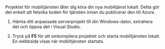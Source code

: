 

Projektet för mobiltjänsten låter dig köra din nya mobiltjänst lokalt. Detta gör det enkelt att felsöka koden för tjänsten innan du publicerar den till Azure.

1. Hämta ditt anpassade serverprojekt till din Windows-dator, extrahera det och öppna det i Visual Studio.

2. Tryck på **F5** för att omkompilera projektet och starta mobiltjänsten lokalt. En webbsida visas när mobiltjänsten startats.


<!--HONumber=Sep16_HO3-->


